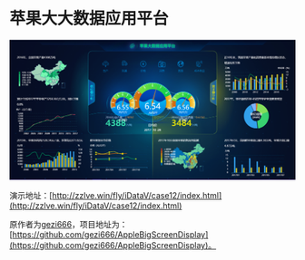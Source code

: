 # 苹果大大数据应用平台

![首页](static/img/thumb.png)

演示地址：[http://zzlve.win/fly/iDataV/case12/index.html](http://zzlve.win/fly/iDataV/case12/index.html)

原作者为[gezi666](https://github.com/gezi666)，项目地址为：[https://github.com/gezi666/AppleBigScreenDisplay](https://github.com/gezi666/AppleBigScreenDisplay)。
